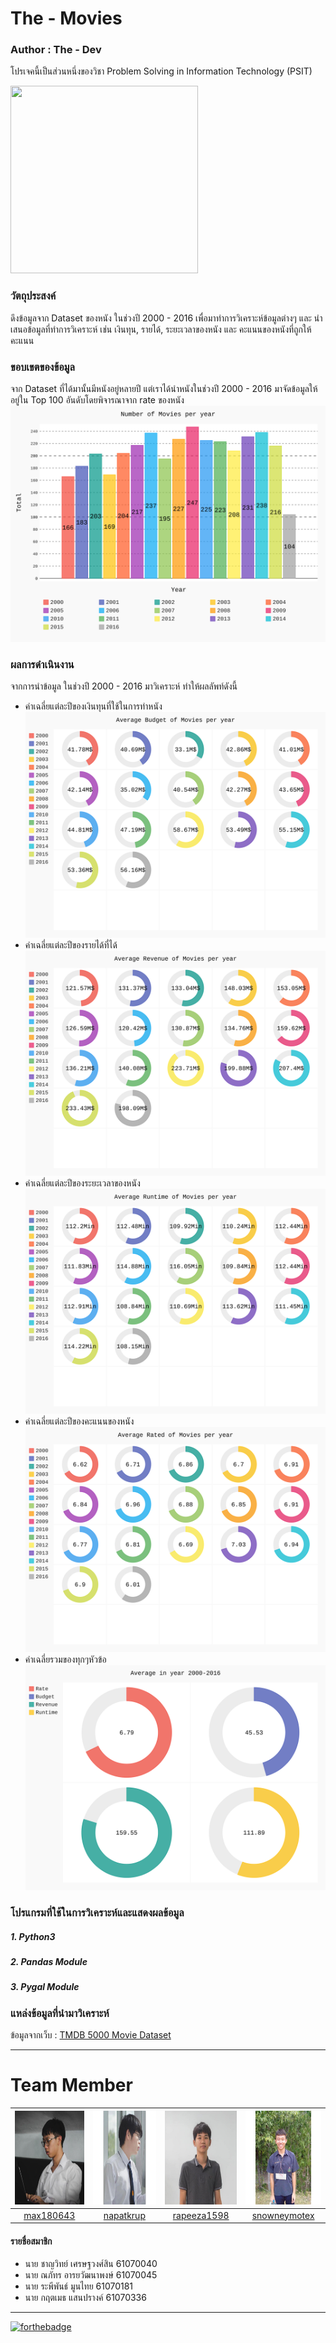 # The - Movies

### Author : The - Dev
โปรเจคนี้เป็นส่วนหนึ่งของวิชา Problem Solving in Information Technology (PSIT)

<img src="http://tkdworldclass.com/wp-content/uploads/2018/02/movie-night.jpg" width="300px" height="300px">

### วัตถุประสงค์
ดึงข้อมูลจาก Dataset ของหนัง ในช่วงปี 2000 - 2016 เพื่อมาทำการวิเคราะห์ข้อมูลต่างๆ และ นำเสนอข้อมูลที่ทำการวิเคราะห์ เช่น เงินทุน, รายได้, ระยะเวลาของหนัง และ คะแนนของหนังที่ถูกให้คะแนน

### ขอบเขตของข้อมูล
จาก Dataset ที่ได้มานั้นมีหนังอยู่หลายปี แต่เราได้นำหนังในช่วงปี 2000 - 2016 มาจัดข้อมูลให้อยู่ใน Top 100 อันดับโดยพิจารณาจาก rate ของหนัง
![number](https://github.com/max180643/The-Movies/blob/master/Graph_Export/Number_of_Movies.svg)

### ผลการดำเนินงาน
จากการนำข้อมูล ในช่วงปี 2000 - 2016 มาวิเคราะห์ ทำให้ผลลัพท์ดังนี้
   * ค่าเฉลี่ยแต่ละปีของเงินทุนที่ใช้ในการทำหนัง
   ![budget](https://github.com/max180643/The-Movies/blob/master/Graph_Export/Average_Budget_of_Movies.svg)
   * ค่าเฉลี่ยแต่ละปีของรายได้ที่ได้
   ![revenue](https://github.com/max180643/The-Movies/blob/master/Graph_Export/Average_Revenue_of_Movies.svg)
   * ค่าเฉลี่ยแต่ละปีของระยะเวลาของหนัง
   ![runtime](https://github.com/max180643/The-Movies/blob/master/Graph_Export/Average_Runtime_of_Movies.svg)
   * ค่าเฉลี่ยแต่ละปีของคะแนนของหนัง
   ![rate](https://github.com/max180643/The-Movies/blob/master/Graph_Export/Average_Rated_of_Movies.svg)
   * ค่าเฉลี่ยรวมของทุกๆหัวข้อ
   ![average](https://github.com/max180643/The-Movies/blob/master/Graph_Export/All_Average_of_Movies.svg)

### โปรแกรมที่ใช้ในการวิเคราะห์และแสดงผลข้อมูล
##### 1. Python3
##### 2. Pandas Module
##### 3. Pygal Module

### แหล่งข้อมูลที่นำมาวิเคราะห์
ข้อมูลจากเว็บ : [TMDB 5000 Movie Dataset](https://www.kaggle.com/tmdb/tmdb-movie-metadata)
_____
# Team Member
|<img src="README/max180643.jpeg" width="150px" height="150px">|<img src="README/napatkrub.jpeg" width="150px" height="150px">|<img src="README/rapeeza1598.jpeg" width="150px" height="150px">|<img src="README/snowneymotex.jpeg" width="150px" height="150px">|
|:-----:|:-----:|:-----:|:-----:|
|[max180643](https://github.com/max180643)|[napatkrup](https://github.com/NAPATKRUP)|[rapeeza1598](https://github.com/rapeeza1598)|[snowneymotex](https://github.com/snowneymotex)|
#### รายชื่อสมาชิก
- นาย ชาญวิทย์ เศรษฐวงศ์สิน 61070040
- นาย ณภัทร อารยวัฒนาพงษ์ 61070045
- นาย ระพีพันธ์ มูนไทย 61070181
- นาย กฤตเมธ แสนปรางค์ 61070336
_____

[![forthebadge](https://forthebadge.com/images/badges/made-with-python.svg)](https://www.python.org/)
